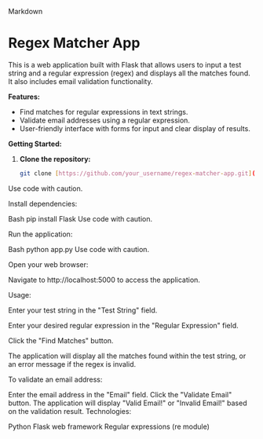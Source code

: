 Markdown
# Regex Matcher App

This is a web application built with Flask that allows users to input a test string and a regular expression (regex) and displays all the matches found. It also includes email validation functionality.

**Features:**

- Find matches for regular expressions in text strings.
- Validate email addresses using a regular expression.
- User-friendly interface with forms for input and clear display of results.

**Getting Started:**

1. **Clone the repository:**

   ```bash
   git clone [https://github.com/your_username/regex-matcher-app.git](https://github.com/your_username/regex-matcher-app.git)
Use code with caution.

Install dependencies:

Bash
pip install Flask
Use code with caution.

Run the application:

Bash
python app.py
Use code with caution.

Open your web browser:

Navigate to http://localhost:5000 to access the application.

Usage:

Enter your test string in the "Test String" field.

Enter your desired regular expression in the "Regular Expression" field.

Click the "Find Matches" button.

The application will display all the matches found within the test string, or an error message if the regex is invalid.

To validate an email address:

Enter the email address in the "Email" field.
Click the "Validate Email" button.
The application will display "Valid Email!" or "Invalid Email!" based on the validation result.
Technologies:

Python
Flask web framework
Regular expressions (re module)
